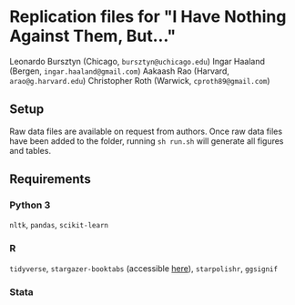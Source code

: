 # Replication files for "I Have Nothing Against Them, But..."
Leonardo Bursztyn (Chicago, `bursztyn@uchicago.edu`) 
Ingar Haaland (Bergen, `ingar.haaland@gmail.com`) 
Aakaash Rao (Harvard, `arao@g.harvard.edu`) 
Christopher Roth (Warwick, `cproth89@gmail.com`)

## Setup
Raw data files are available on request from authors. Once raw data files have been added to the folder, running `sh run.sh` will generate all figures and tables.

## Requirements
### Python 3
`nltk`, `pandas`, `scikit-learn`
### R
`tidyverse`, `stargazer-booktabs` (accessible [here](https://github.com/markwestcott34/stargazer-booktabs)), `starpolishr`, `ggsignif`
### Stata